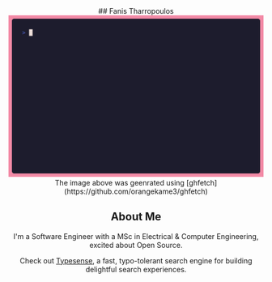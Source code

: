 <div align="center">
## Fanis Tharropoulos

<img src="img/demo.gif" alt="Demonstration of ghfetch" height="auto" width="auto"/>
The image above was geenrated using [ghfetch](https://github.com/orangekame3/ghfetch)

## About Me
I'm a Software Engineer with a MSc in Electrical & Computer Engineering, excited about Open Source.

Check out [Typesense](https://github.com/typesense/typesense), a fast, typo-tolerant search engine for building delightful search experiences.
</div>
